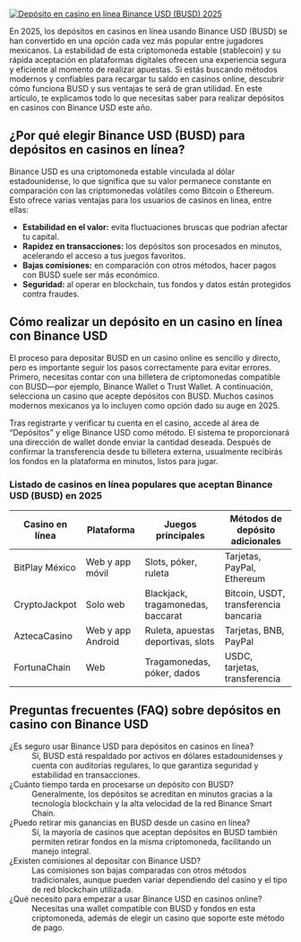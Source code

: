 [![Depósito en casino en línea Binance USD (BUSD) 2025](https://123-caf.pages.dev/gitsignup.png)](https://vrmoo.ru/Bt82HjjY)

<p>En 2025, los depósitos en casinos en línea usando Binance USD (BUSD) se han convertido en una opción cada vez más popular entre jugadores mexicanos. La estabilidad de esta criptomoneda estable (stablecoin) y su rápida aceptación en plataformas digitales ofrecen una experiencia segura y eficiente al momento de realizar apuestas. Si estás buscando métodos modernos y confiables para recargar tu saldo en casinos online, descubrir cómo funciona BUSD y sus ventajas te será de gran utilidad. En este artículo, te explicamos todo lo que necesitas saber para realizar depósitos en casinos con Binance USD este año.</p>  <h2>¿Por qué elegir Binance USD (BUSD) para depósitos en casinos en línea?</h2> <p>Binance USD es una criptomoneda estable vinculada al dólar estadounidense, lo que significa que su valor permanece constante en comparación con las criptomonedas volátiles como Bitcoin o Ethereum. Esto ofrece varias ventajas para los usuarios de casinos en línea, entre ellas:</p> <ul>   <li><strong>Estabilidad en el valor:</strong> evita fluctuaciones bruscas que podrían afectar tu capital.</li>   <li><strong>Rapidez en transacciones:</strong> los depósitos son procesados en minutos, acelerando el acceso a tus juegos favoritos.</li>   <li><strong>Bajas comisiones:</strong> en comparación con otros métodos, hacer pagos con BUSD suele ser más económico.</li>   <li><strong>Seguridad:</strong> al operar en blockchain, tus fondos y datos están protegidos contra fraudes.</li> </ul>  <h2>Cómo realizar un depósito en un casino en línea con Binance USD</h2> <p>El proceso para depositar BUSD en un casino online es sencillo y directo, pero es importante seguir los pasos correctamente para evitar errores. Primero, necesitas contar con una billetera de criptomonedas compatible con BUSD—por ejemplo, Binance Wallet o Trust Wallet. A continuación, selecciona un casino que acepte depósitos con BUSD. Muchos casinos modernos mexicanos ya lo incluyen como opción dado su auge en 2025.</p> <p>Tras registrarte y verificar tu cuenta en el casino, accede al área de “Depósitos” y elige Binance USD como método. El sistema te proporcionará una dirección de wallet donde enviar la cantidad deseada. Después de confirmar la transferencia desde tu billetera externa, usualmente recibirás los fondos en la plataforma en minutos, listos para jugar.</p>  <h3>Listado de casinos en línea populares que aceptan Binance USD (BUSD) en 2025</h3> <table> <thead> <tr> <th>Casino en línea</th> <th>Plataforma</th> <th>Juegos principales</th> <th>Métodos de depósito adicionales</th> </tr> </thead> <tbody> <tr> <td>BitPlay México</td> <td>Web y app móvil</td> <td>Slots, póker, ruleta</td> <td>Tarjetas, PayPal, Ethereum</td> </tr> <tr> <td>CryptoJackpot</td> <td>Solo web</td> <td>Blackjack, tragamonedas, baccarat</td> <td>Bitcoin, USDT, transferencia bancaria</td> </tr> <tr> <td>AztecaCasino</td> <td>Web y app Android</td> <td>Ruleta, apuestas deportivas, slots</td> <td>Tarjetas, BNB, PayPal</td> </tr> <tr> <td>FortunaChain</td> <td>Web</td> <td>Tragamonedas, póker, dados</td> <td>USDC, tarjetas, transferencia</td> </tr> </tbody> </table>  <h2>Preguntas frecuentes (FAQ) sobre depósitos en casino con Binance USD</h2> <dl>   <dt>¿Es seguro usar Binance USD para depósitos en casinos en línea?</dt>   <dd>Sí, BUSD está respaldado por activos en dólares estadounidenses y cuenta con auditorías regulares, lo que garantiza seguridad y estabilidad en transacciones.</dd>      <dt>¿Cuánto tiempo tarda en procesarse un depósito con BUSD?</dt>   <dd>Generalmente, los depósitos se acreditan en minutos gracias a la tecnología blockchain y la alta velocidad de la red Binance Smart Chain.</dd>      <dt>¿Puedo retirar mis ganancias en BUSD desde un casino en línea?</dt>   <dd>Sí, la mayoría de casinos que aceptan depósitos en BUSD también permiten retirar fondos en la misma criptomoneda, facilitando un manejo integral.</dd>      <dt>¿Existen comisiones al depositar con Binance USD?</dt>   <dd>Las comisiones son bajas comparadas con otros métodos tradicionales, aunque pueden variar dependiendo del casino y el tipo de red blockchain utilizada.</dd>      <dt>¿Qué necesito para empezar a usar Binance USD en casinos online?</dt>   <dd>Necesitas una wallet compatible con BUSD y fondos en esta criptomoneda, además de elegir un casino que soporte este método de pago.</dd> </dl>